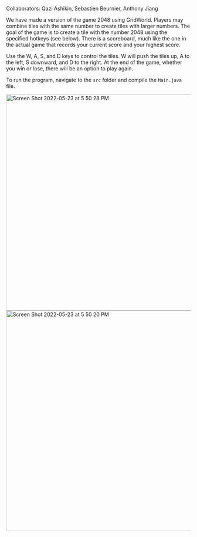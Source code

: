 Collaborators: Qazi Ashikin, Sebastien Beurnier, Anthony Jiang

We have made a version of the game 2048 using GridWorld. Players may combine tiles with the same number to create tiles with larger numbers. The goal of the game is to create a tile with the number 2048 using the specified hotkeys (see below). There is a scoreboard, much like the one in the actual game that records your current score and your highest score.

Use the W, A, S, and D keys to control the tiles. W will push the tiles up, A to the left, S downward, and D to the right. At the end of the game, whether you win or lose, there will be an option to play again.

To run the program, navigate to the ```src``` folder and compile the ```Main.java``` file. 

<img width="590" alt="Screen Shot 2022-05-23 at 5 50 28 PM" src="https://user-images.githubusercontent.com/87879715/169911345-6dfae2b1-dc64-48a0-ad8d-917d124877bc.png">
<img width="602" alt="Screen Shot 2022-05-23 at 5 50 20 PM" src="https://user-images.githubusercontent.com/87879715/169911351-fce1f1f8-50f0-449f-949f-6ed62bf3ff67.png">
